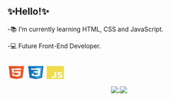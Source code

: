 ## ✨Hello!✨
<p>-📚 I’m currently learning HTML, CSS and JavaScript.</p>
<p>-💻 Future Front-End Developer. </p>
<div style="display: inline_block"><br>
    <img align="center" alt="Sa-HTML" height="30" width="40" src="https://raw.githubusercontent.com/devicons/devicon/master/icons/html5/html5-original.svg">
    <img align="center" alt="Sa-CSS" height="30" width="40" src="https://raw.githubusercontent.com/devicons/devicon/master/icons/css3/css3-original.svg">
     <img align="center" alt="Sa-Js" height="30" width="40" src="https://raw.githubusercontent.com/devicons/devicon/master/icons/javascript/javascript-plain.svg">
</div>
    <p align="center">
    
  <a href="https://github.com/anuraghazra/github-readme-stats">
    <img
      align="center"
      height="160"
      src="https://github-readme-stats.vercel.app/api?username=sabrinasoaress&show_icons=true&theme=dracula&include_all_commits=true&count_private=true"
    />
    </a>
      <a href="https://github.com/anuraghazra/github-readme-stats">
    <img
      align="center"
         height="160"
      src="https://github-readme-stats.vercel.app/api/top-langs/?username=sabrinasoaress&layout=compact&langs_count=7&theme=dracula"
    />
  </a>
</p>
